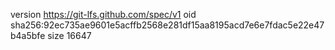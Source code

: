 version https://git-lfs.github.com/spec/v1
oid sha256:92ec735ae9601e5acffb2568e281df15aa8195acd7e6e7fdac5e22e47b4a5bfe
size 16647
